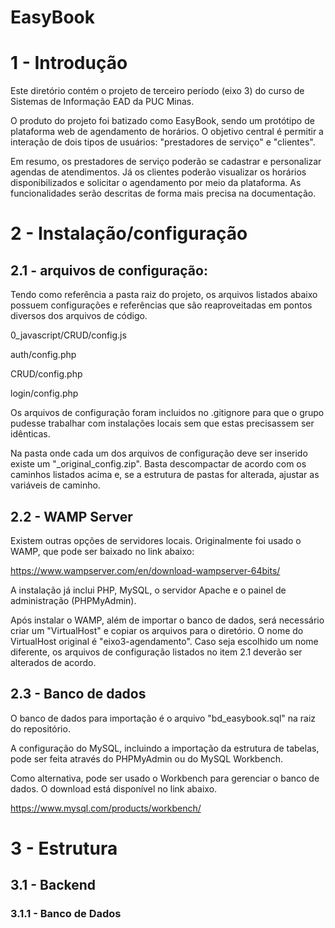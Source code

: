 # EasyBook
# 1 - Introdução

Este diretório contém o projeto de terceiro período (eixo 3) do curso de Sistemas de Informação EAD da PUC Minas.

O produto do projeto foi batizado como EasyBook, sendo um protótipo de plataforma web de agendamento de horários.
O objetivo central é permitir a interação de dois tipos de usuários: "prestadores de serviço" e "clientes".

Em resumo, os prestadores de serviço poderão se cadastrar e personalizar agendas de atendimentos. Já os clientes 
poderão visualizar os horários disponibilizados e solicitar o agendamento por meio da plataforma. As funcionalidades 
serão descritas de forma mais precisa na documentação.


# 2 - Instalação/configuração

## 2.1 - arquivos de configuração:

Tendo como referência a pasta raiz do projeto, os arquivos listados abaixo possuem configurações
 e referências que são reaproveitadas em pontos diversos dos arquivos de código.

0_javascript/CRUD/config.js

auth/config.php

CRUD/config.php

login/config.php


Os arquivos de configuração foram incluidos no .gitignore para que o grupo pudesse trabalhar com instalações 
locais sem que estas precisassem ser idênticas.

Na pasta onde cada um dos arquivos de configuração deve ser inserido existe um "_original_config.zip".
Basta descompactar de acordo com os caminhos listados acima e, se a estrutura de pastas for alterada,
ajustar as variáveis de caminho.

## 2.2 - WAMP Server

Existem outras opções de servidores locais. Originalmente foi usado o WAMP, que pode ser baixado no link abaixo:

https://www.wampserver.com/en/download-wampserver-64bits/

A instalação já inclui PHP, MySQL, o servidor Apache e o painel de administração (PHPMyAdmin).

Após instalar o WAMP, além de importar o banco de dados, será necessário criar um "VirtualHost" e copiar os arquivos 
para o diretório. O nome do VirtualHost original é "eixo3-agendamento". Caso seja escolhido um nome diferente, os arquivos
de configuração listados no item 2.1 deverão ser alterados de acordo.

## 2.3 - Banco de dados

O banco de dados para importação é o arquivo "bd_easybook.sql" na raiz do repositório.

A configuração do MySQL, incluindo a importação da estrutura de tabelas, pode ser feita através do PHPMyAdmin ou do
MySQL Workbench.

Como alternativa, pode ser usado o Workbench para gerenciar o banco de dados. O download está disponível no link abaixo.

https://www.mysql.com/products/workbench/


# 3 - Estrutura

## 3.1 - Backend

### 3.1.1 - Banco de Dados
